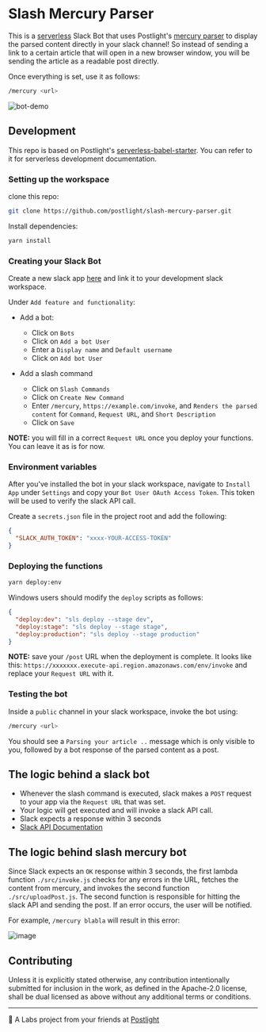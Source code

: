 # Slash Mercury Parser

This is a [serverless](https://serverless.com/) Slack Bot that uses Postlight's [mercury parser](https://github.com/postlight/mercury-parser) to display the parsed content directly in your slack channel! So instead of sending a link to a certain article that will open in a new browser window, you will be sending the article as a readable post directly.

Once everything is set, use it as follows:

```bash
/mercury <url>
```

![bot-demo](https://user-images.githubusercontent.com/32297675/54197472-b740b880-44cc-11e9-9d5a-f413ca3cff52.gif)

## Development

This repo is based on Postlight's [serverless-babel-starter](https://github.com/postlight/serverless-babel-starter). You can refer to it for serverless development documentation.

### Setting up the workspace

clone this repo:

```bash
git clone https://github.com/postlight/slash-mercury-parser.git
```

Install dependencies:

```bash
yarn install
```

### Creating your Slack Bot

Create a new slack app [here](https://api.slack.com/apps?new_app=1) and link it to your development slack workspace.

Under `Add feature and functionality`:

- Add a bot:

  - Click on `Bots`
  - Click on `Add a bot User`
  - Enter a `Display name` and `Default username`
  - Click on `Add bot User`
    &nbsp;

- Add a slash command
  - Click on `Slash Commands`
  - Click on `Create New Command`
  - Enter `/mercury`, `https://example.com/invoke`, and `Renders the parsed content` for `Command`, `Request URL`, and `Short Description`
  - Click on `Save`

**NOTE:** you will fill in a correct `Request URL` once you deploy your functions. You can leave it as is for now.

### Environment variables

After you've installed the bot in your slack workspace, navigate to `Install App` under `Settings` and copy your `Bot User OAuth Access Token`. This token will be used to verify the slack API call.

Create a `secrets.json` file in the project root and add the following:

```json
{
  "SLACK_AUTH_TOKEN": "xxxx-YOUR-ACCESS-TOKEN"
}
```

### Deploying the functions

```bash
yarn deploy:env
```

Windows users should modify the `deploy` scripts as follows:

```json
{
  "deploy:dev": "sls deploy --stage dev",
  "deploy:stage": "sls deploy --stage stage",
  "deploy:production": "sls deploy --stage production"
}
```

**NOTE:** save your `/post` URL when the deployment is complete. It looks like this: `https://xxxxxxx.execute-api.region.amazonaws.com/env/invoke` and replace your `Request URL` with it.

### Testing the bot

Inside a `public` channel in your slack workspace, invoke the bot using:

```bash
/mercury <url>
```

You should see a `Parsing your article ..` message which is only visible to you, followed by a bot response of the parsed content as a post.

## The logic behind a slack bot

- Whenever the slash command is executed, slack makes a `POST` request to your app via the `Request URL` that was set.
- Your logic will get executed and will invoke a slack API call.
- Slack expects a response within 3 seconds
- [Slack API Documentation](https://api.slack.com/web)

## The logic behind slash mercury bot

Since Slack expects an `OK` response within 3 seconds, the first lambda function `./src/invoke.js` checks for any errors in the URL, fetches the content from mercury, and invokes the second function `./src/uploadPost.js`. The second function is responsible for hitting the slack API and sending the post. If an error occurs, the user will be notified.

For example, `/mercury blabla` will result in this error:

![image](https://user-images.githubusercontent.com/32297675/54199202-ff61da00-44d0-11e9-8161-288152b424c9.png)

## Contributing

Unless it is explicitly stated otherwise, any contribution intentionally submitted for inclusion in the work, as defined in the Apache-2.0 license, shall be dual licensed as above without any additional terms or conditions.

---

🔬 A Labs project from your friends at [Postlight](https://postlight.com/labs)
